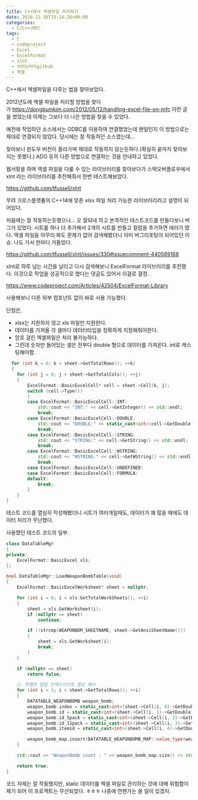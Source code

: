 ```yaml
---
title: C++에서 엑셀파일 처리하기
date: 2018-11-30T15:14:26+09:00
categories:
  - C/C++/MFC
tags:
  - C
  - codeproject
  - Excel
  - ExcelFormat
  - xlnt
  - 라이브러리github
  - 엑셀
---
```

C++에서 엑셀파일을 다루는 법을 찾아보았다.

2012년도에 엑셀 파일을 처리할 방법을 찾다가 <https://dongbumkim.com/2012/05/12/handling-excel-file-on-mfc> 이런 글을 썼었는데 이제는 그보다 더 나은 방법을 찾을 수 있었다.

예전에 작업하던 소스에서는 ODBC를 이용하여 연결했었는데 왠일인지 이 방법으로는 제대로 연결되지 않았다. 당시에는 잘 작동하던 소스였는데...

찾아보니 윈도우 버전이 올라가며 제대로 작동하지 않는듯하다.(확실히 끝까지 찾아보지는 못했다.) ADO 등의 다른 방법으로 연결하는 것을 안내하고 있었다.

웹서핑을 하며 엑셀 파일을 다룰 수 있는 라이브러리를 찾아보다가 스택오버플로우에서 xlnt 라는 라이브러리를 추천해줘서 한번 테스트해보았다.

<https://github.com/tfussell/xlnt>

무려 크로스플랫폼의 C++14에 맞춘 xlsx 파일 처리 가능한 라이브러리라고 설명이 되어있다.

처음에는 잘 작동하는듯했으나... 오 잘되네 하고 본격적인 테스트코드를 만들다보니 버그가 있었다. 시트를 하나 더 추가해서 2개의 시트를 만들고 컬럼을 추가하면 에러가 떴다. 엑셀 파일을 아무리 봐도 문제가 없어 검색해봤더니 이미 버그리포팅이 되어있던 이슈. 나도 가서 한마디 거들었다.

<https://github.com/tfussell/xlnt/issues/330#issuecomment-440589168>

xlnt로 하루 넘는 시간을 날리고 다시 검색해보니 ExcelFormat 라이브러리를 추천했다. 이것으로 작업을 성공적으로 했다는 댓글도 있어서 이걸로 결정.

<https://www.codeproject.com/Articles/42504/ExcelFormat-Library>

사용해보니 다른 외부 컴포넌트 없이 바로 사용 가능했다.

단점은,

  * xlsx는 지원하지 않고 xls 파일만 지원한다.
  * 데이터를 가져올 각 셀마다 데이터타입을 정확하게 지정해줘야한다.
  * 암호 걸린 엑셀파일은 처리 불가능하다.
  * 그런데 숫자만 들어있는 셀은 전부다 double 형으로 데이터를 가져온다. int로 캐스팅해야함.
  ```cpp
    for (int k = 0; k < sheet->GetTotalRows(); ++k)
    {
      for (int j = 0; j < sheet->GetTotalCols(); ++j)
      {
          ExcelFormat::BasicExcelCell* cell = sheet->Cell(k, j);
          switch (cell->Type())
          {
          case ExcelFormat::BasicExcelCell::INT:
              std::cout << "INT:" << cell->GetInteger() << std::endl;
              break;
          case ExcelFormat::BasicExcelCell::DOUBLE:
              std::cout << "DOUBLE:" << static_cast<int>(cell->GetDouble()) << std::endl;
              break;
          case ExcelFormat::BasicExcelCell::STRING:
              std::cout << "STRING:" << cell->GetString() << std::endl;
              break;
          case ExcelFormat::BasicExcelCell::WSTRING:
              std::cout << "WSTRING:" << cell->GetWString() << std::endl;
              break;
          case ExcelFormat::BasicExcelCell::UNDEFINED:
          case ExcelFormat::BasicExcelCell::FORMULA:
          default:
              break;
          }
      }
  }
```

테스트 코드를 열심히 작성해봤더니 시트가 여러개일때도, 데이터가 꽤 많을 때에도 데이터 처리가 무난했다.

사용했던 테스트 코드의 일부.

```cpp
class DataTableMgr
{
private:
	ExcelFormat::BasicExcel xls;
};

bool DataTableMgr::LoadWeaponBombTable(void)
{
    ExcelFormat::BasicExcelWorksheet* sheet = nullptr;

    for (int i = 0; i < xls.GetTotalWorkSheets(); ++i)
    {
        sheet = xls.GetWorksheet(i);
        if (nullptr == sheet)
            continue;

        if (!strcmp(WEAPONBOM_SHEETNAME, sheet->GetAnsiSheetName()))
        {
            sheet = xls.GetWorksheet(i);
            break;
        }
    }

    if (nullptr == sheet)
        return false;

    // 첫행은 컬럼 인덱스이므로 항상 패쓰
    for (int i = 1; i < sheet->GetTotalRows(); ++i)
    {
        DATATABLE_WEAPONBOMB weapon_bomb;
        weapon_bomb.index = static_cast<int>(sheet->Cell(i, 0)->GetDouble());
        weapon_bomb.id = static_cast<int>(sheet->Cell(i, 1)->GetDouble());
        weapon_bomb.id_5pack = static_cast<int>(sheet->Cell(i, 2)->GetDouble());
        weapon_bomb.id_11pack = static_cast<int>(sheet->Cell(i, 3)->GetDouble());
        weapon_bomb.itemid = static_cast<int>(sheet->Cell(i, 4)->GetDouble());

        weapon_bomb_map.insert(DATATABLE_WEAPONBOMB_MAP::value_type(weapon_bomb.index, weapon_bomb));
    }

    std::cout << "WeaponBomb count : " << weapon_bomb_map.size() << std::endl;

    return true;
}
```

코드 자체는 잘 작동했지만, static 데이터를 엑셀 파일로 관리하는 것에 대해 위험함이 제기 되어 이 프로젝트는 무산되었다. ㅎㅎㅎ 나중에 언젠가는 쓸 일이 있겠지.
